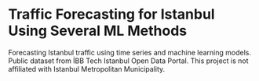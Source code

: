 # Traffic Forecasting for Istanbul Using Several ML Methods
Forecasting Istanbul traffic using time series and machine learning models. Public dataset from İBB Tech Istanbul Open Data Portal. This project is not affiliated with Istanbul Metropolitan Municipality.
